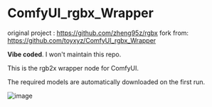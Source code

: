 # ComfyUI_rgbx_Wrapper


original project : https://github.com/zheng95z/rgbx
fork from: https://github.com/toyxyz/ComfyUI_rgbx_Wrapper

**Vibe coded**. I won't maintain this repo.

This is the rgb2x wrapper node for ComfyUI. 

The required models are automatically downloaded on the first run. 

![image](https://github.com/user-attachments/assets/8dc4f187-e02e-499e-a6b2-2bee4bdca569)
